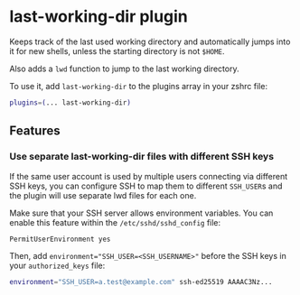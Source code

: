 # last-working-dir plugin

Keeps track of the last used working directory and automatically jumps into it
for new shells, unless the starting directory is not `$HOME`.

Also adds a `lwd` function to jump to the last working directory.

To use it, add `last-working-dir` to the plugins array in your zshrc file:

```zsh
plugins=(... last-working-dir)
```

## Features

### Use separate last-working-dir files with different SSH keys

If the same user account is used by multiple users connecting via different SSH
keys, you can configure SSH to map them to different `SSH_USER`s and the plugin
will use separate lwd files for each one.

Make sure that your SSH server allows environment variables. You can enable this
feature within the `/etc/sshd/sshd_config` file:

```sh
PermitUserEnvironment yes
```

Then, add `environment="SSH_USER=<SSH_USERNAME>"` before the SSH keys in your
`authorized_keys` file:

```sh
environment="SSH_USER=a.test@example.com" ssh-ed25519 AAAAC3Nz...
```
